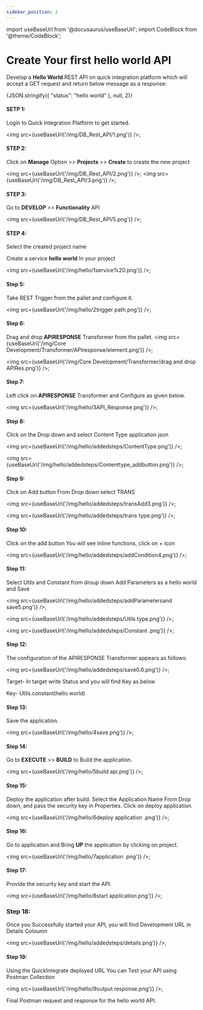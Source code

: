 ```yaml
---
sidebar_position: 2
---
```


import useBaseUrl from '@docusaurus/useBaseUrl';
import CodeBlock from '@theme/CodeBlock';

# Create Your first hello world API

Develop a **Hello World** REST API on quick integration platform which will accept a GET request and return below message as a response:

<CodeBlock className="language-json">{JSON.stringify({
    "status": "hello world"
}, null, 2)}</CodeBlock>


#### SETP 1:
Login to Quick Integration Platform to get started.


<img src={useBaseUrl('/img/DB_Rest_API/1.png')} />;

#### STEP 2:
Click on **Manage** Option >> **Projects** >> **Create** to create the new project

<img src={useBaseUrl('/img/DB_Rest_API/2.png')} />;
<img src={useBaseUrl('/img/DB_Rest_API/3.png')} />;

#### STEP 3:
Go to **DEVELOP** >> **Functionality** API

<img src={useBaseUrl('/img/DB_Rest_API/5.png')} />;

#### STEP 4:
Select the created project name

Create a service **hello world** In your project

<img src={useBaseUrl('/img/hello/1service%20.png')} />;

#### Step 5:  
Take REST Trigger from the pallet and configure it.

<img src={useBaseUrl('/img/hello/2trigger path.png')} />;

#### Step 6:
Drag and drop **APIRESPONSE**  Transformer from the pallet.
<img src={useBaseUrl('/img/Core Development/Transformer/APIresponse/element.png')} />;

<img src={useBaseUrl('/img/Core Development/Transformer/drag and drop APIRes.png')} />;

#### Step 7:
Left click on **APIRESPONSE** Transformer and Configure as given below.

<img src={useBaseUrl('/img/hello/3API_Response.png')} />;

#### Step 8: 

Click on the Drop down and select Content Type application json

<img src={useBaseUrl('/img/hello/addedsteps/ContentType.png')} />;

<img src={useBaseUrl('/img/hello/addedsteps/Contenttype_addbutton.png')} />;

#### Step 9: 

Click on Add button From Drop down select TRANS

<img src={useBaseUrl('/img/hello/addedsteps/transAdd3.png')} />;

<img src={useBaseUrl('/img/hello/addedsteps/trans type.png')} />;

#### Step 10: 

Click on the add button You will see Inline functions, click on + icon 

<img src={useBaseUrl('/img/hello/addedsteps/addCondition4.png')} />;

#### Step 11: 

Select Utils and Constant from droup down
Add Parameters as a hello world and Save

<img src={useBaseUrl('/img/hello/addedsteps/addParametersand save5.png')} />;

<img src={useBaseUrl('/img/hello/addedsteps/Utils type.png')} />;

<img src={useBaseUrl('/img/hello/addedsteps/Constant .png')} />;

#### Step 12:

The configuration of the APIRESPONSE Transformer appears as follows:

<img src={useBaseUrl('/img/hello/addedsteps/save0.6.png')} />;

Target- In target write Status and you will find Key as below

Key- Utils.constant(hello world)


#### Step 13: 
Save the application.

<img src={useBaseUrl('/img/hello/4save.png')} />;

#### Step 14:

Go to **EXECUTE** >> **BUILD** 
to Build the application.

<img src={useBaseUrl('/img/hello/5build api.png')} />;

#### Step 15:
Deploy the application after build. Select the Application Name From Drop down, and pass the security key in Properties. Click on deploy application.

<img src={useBaseUrl('/img/hello/6deploy application .png')} />;

#### Step 16: 
Go to application and Bring **UP** the application by clicking on project.

<img src={useBaseUrl('/img/hello/7application .png')} />;

#### Step 17:
Provide the security key and start the API.

<img src={useBaseUrl('/img/hello/8start application.png')} />;

### Step 18:
Once you Successfully started your API, you will find Development URL in Details Coloumn

<img src={useBaseUrl('/img/hello/addedsteps/details.png')} />;

#### Step 19:
Using the QuickIntegrate deployed URL You can Test your API using Postman Collection

<img src={useBaseUrl('/img/hello/9output response.png')} />;

Final Postman request and response for the hello world API.






